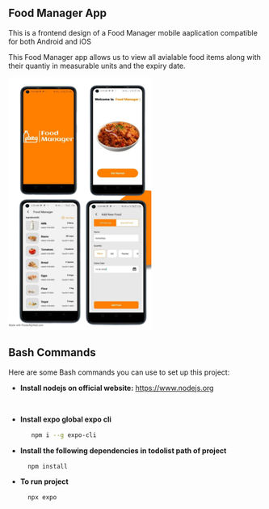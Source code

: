 ## Food Manager App

This is a frontend design of a Food Manager mobile aaplication compatible for both Android and iOS
<br/>

This Food Manager app allows us to view all avialable food items along with their quantiy in measurable units and the expiry date.


<img src="./assets/read-me-images/banner.jpg" alt="Alt text" style="height: 500px; border-radius: 5px;"/>


## Bash Commands

Here are some Bash commands you can use to set up this project:

* **Install nodejs on official website:** https://www.nodejs.org

<br/>

* **Install expo global expo cli**
  ```bash
     npm i --g expo-cli

* **Install the following dependencies in todolist path of project**
  ```bash
    npm install

* **To run project**
  ```bash
    npx expo
